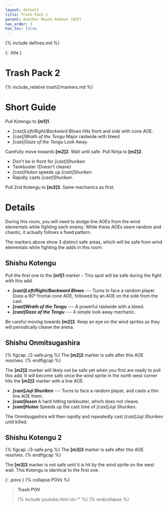 ```yaml
---
layout: default
title: Trash Pack 2
parent: Another Mount Rokkon (WIP)
nav_order: 3
has_toc: false
---
```


{% include defines.md %}

{: .title }
# Trash Pack 2

{% include_relative trash2/markers.md %}

# Short Guide

Pull Kotengu to **[m1]1**.

* *[cast]Left/Right/Backward Blows* Hits front and side with cone AOE.
* *[cast]Wrath of the Tengu* Major raidwide with bleed.
* *[cast]Gaze of the Tengu* Look Away.

Carefully move towards **[m2]2**. Wait until safe. Pull Ninja to **[m2]2**.

* Don't be in front for *[cast]Shuriken*
* Tankbuster (Doesn't cleave)
* *[cast]Huton* speeds up *[cast]Shuriken*
* Rapidly casts *[cast]Shuriken*.

Pull 2nd Kotengu to **[m3]3**. Same mechanics as first.

# Details

During this room, you will need to dodge line AOEs from the wind elementals
while fighting each enemy. While these AOEs seem random and chaotic, it actually
follows a fixed pattern.

The markers above show 3 distinct safe areas, which will be safe from wind
elementals while fighting the adds in this room.

## Shishu Kotengu

Pull the first one to the **[m1]1** marker - This spot will be safe during the
fight with this add.

* ***[cast]Left/Right/Backward Blows*** --- Turns to face a random player. Does
  a 90° frontal cone AOE, followed by an AOE on the side from the cast.
* ***[cast]Wrath of the Tengu*** --- A powerful raidwide with a bleed.
* ***[cast]Gaze of the Tengu*** --- A simple look away mechanic.

Be careful moving towards **[m2]2**. Keep an eye on the wind sprites as they
will periodically cleave the arena.

## Shishu Onmitsugashira

{% figcap ./2-safe.png %}
The **[m2]2** marker is safe after this AOE resolves.
{% endfigcap %}

The **[m2]2** marker will likely not be safe yet when you first are ready to
pull this add. It will become safe once the wind sprite in the north west corner
hits the **[m2]2** marker with a line AOE.

* ***[cast]Juji Shuriken*** --- Turns to face a random player, and casts a thin
  line AOE them.
* ***[cast]Issen*** A hard hitting tankbuster, which does not cleave.
* ***[cast]Huton*** Speeds up the cast time of *[cast]Juji Shuriken*.

The Onmitsugashira will then rapidly and repeatedly cast *[cast]Juji Shuriken*
until killed.

## Shishu Kotengu 2

{% figcap ./3-safe.png %}
The **[m3]3** marker is safe after this AOE resolves.
{% endfigcap %}

The **[m3]3** marker is not safe until it is hit by the wind sprite on the west
wall. This Kotengu is identical to the first one.

{: .povs }
{% collapse POVs %}
> **Trash POV**
>
> {% include youtube.html id="" %}
{% endcollapse %}
